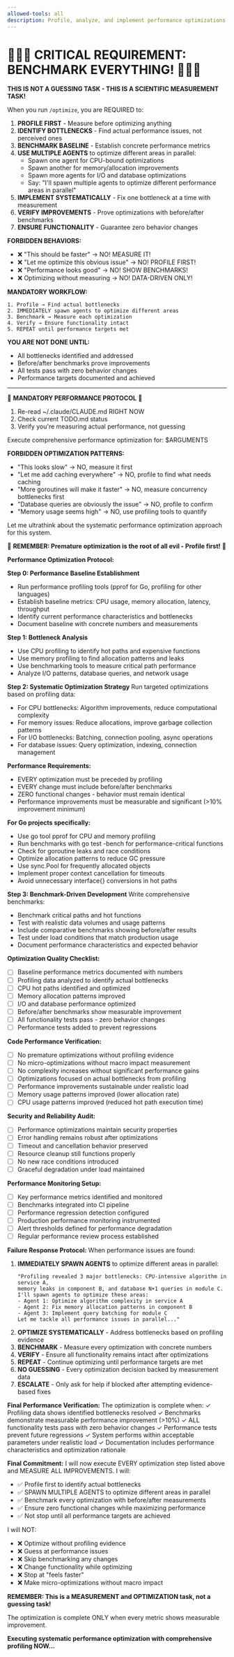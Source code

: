 ```yaml
---
allowed-tools: all
description: Profile, analyze, and implement performance optimizations with systematic benchmarking
---
```


# 🚀🚀🚀 CRITICAL REQUIREMENT: BENCHMARK EVERYTHING! 🚀🚀🚀

**THIS IS NOT A GUESSING TASK - THIS IS A SCIENTIFIC MEASUREMENT TASK!**

When you run `/optimize`, you are REQUIRED to:

1. **PROFILE FIRST** - Measure before optimizing anything
2. **IDENTIFY BOTTLENECKS** - Find actual performance issues, not perceived ones
3. **BENCHMARK BASELINE** - Establish concrete performance metrics
4. **USE MULTIPLE AGENTS** to optimize different areas in parallel:
   - Spawn one agent for CPU-bound optimizations
   - Spawn another for memory/allocation improvements
   - Spawn more agents for I/O and database optimizations
   - Say: "I'll spawn multiple agents to optimize different performance areas in parallel"
5. **IMPLEMENT SYSTEMATICALLY** - Fix one bottleneck at a time with measurement
6. **VERIFY IMPROVEMENTS** - Prove optimizations with before/after benchmarks
7. **ENSURE FUNCTIONALITY** - Guarantee zero behavior changes

**FORBIDDEN BEHAVIORS:**
- ❌ "This should be faster" → NO! MEASURE IT!
- ❌ "Let me optimize this obvious issue" → NO! PROFILE FIRST!
- ❌ "Performance looks good" → NO! SHOW BENCHMARKS!
- ❌ Optimizing without measuring → NO! DATA-DRIVEN ONLY!

**MANDATORY WORKFLOW:**
```
1. Profile → Find actual bottlenecks
2. IMMEDIATELY spawn agents to optimize different areas
3. Benchmark → Measure each optimization
4. Verify → Ensure functionality intact
5. REPEAT until performance targets met
```

**YOU ARE NOT DONE UNTIL:**
- All bottlenecks identified and addressed
- Before/after benchmarks prove improvements
- All tests pass with zero behavior changes
- Performance targets documented and achieved

---

🛑 **MANDATORY PERFORMANCE PROTOCOL** 🛑
1. Re-read ~/.claude/CLAUDE.md RIGHT NOW
2. Check current TODO.md status
3. Verify you're measuring actual performance, not guessing

Execute comprehensive performance optimization for: $ARGUMENTS

**FORBIDDEN OPTIMIZATION PATTERNS:**
- "This looks slow" → NO, measure it first
- "Let me add caching everywhere" → NO, profile to find what needs caching
- "More goroutines will make it faster" → NO, measure concurrency bottlenecks first
- "Database queries are obviously the issue" → NO, profile to confirm
- "Memory usage seems high" → NO, use profiling tools to quantify

Let me ultrathink about the systematic performance optimization approach for this system.

🚨 **REMEMBER: Premature optimization is the root of all evil - Profile first!** 🚨

**Performance Optimization Protocol:**

**Step 0: Performance Baseline Establishment**
- Run performance profiling tools (pprof for Go, profiling for other languages)
- Establish baseline metrics: CPU usage, memory allocation, latency, throughput
- Identify current performance characteristics and bottlenecks
- Document baseline with concrete numbers and measurements

**Step 1: Bottleneck Analysis**
- Use CPU profiling to identify hot paths and expensive functions
- Use memory profiling to find allocation patterns and leaks
- Use benchmarking tools to measure critical path performance
- Analyze I/O patterns, database queries, and network usage

**Step 2: Systematic Optimization Strategy**
Run targeted optimizations based on profiling data:
- For CPU bottlenecks: Algorithm improvements, reduce computational complexity
- For memory issues: Reduce allocations, improve garbage collection patterns
- For I/O bottlenecks: Batching, connection pooling, async operations
- For database issues: Query optimization, indexing, connection management

**Performance Requirements:**
- EVERY optimization must be preceded by profiling
- EVERY change must include before/after benchmarks
- ZERO functional changes - behavior must remain identical
- Performance improvements must be measurable and significant (>10% improvement minimum)

**For Go projects specifically:**
- Use go tool pprof for CPU and memory profiling
- Run benchmarks with go test -bench for performance-critical functions
- Check for goroutine leaks and race conditions
- Optimize allocation patterns to reduce GC pressure
- Use sync.Pool for frequently allocated objects
- Implement proper context cancellation for timeouts
- Avoid unnecessary interface{} conversions in hot paths

**Step 3: Benchmark-Driven Development**
Write comprehensive benchmarks:
- Benchmark critical paths and hot functions
- Test with realistic data volumes and usage patterns
- Include comparative benchmarks showing before/after results
- Test under load conditions that match production usage
- Document performance characteristics and expected behavior

**Optimization Quality Checklist:**
- [ ] Baseline performance metrics documented with numbers
- [ ] Profiling data analyzed to identify actual bottlenecks
- [ ] CPU hot paths identified and optimized
- [ ] Memory allocation patterns improved
- [ ] I/O and database performance optimized
- [ ] Before/after benchmarks show measurable improvement
- [ ] All functionality tests pass - zero behavior changes
- [ ] Performance tests added to prevent regressions

**Code Performance Verification:**
- [ ] No premature optimizations without profiling evidence
- [ ] No micro-optimizations without macro impact measurement
- [ ] No complexity increases without significant performance gains
- [ ] Optimizations focused on actual bottlenecks from profiling
- [ ] Performance improvements sustainable under realistic load
- [ ] Memory usage patterns improved (lower allocation rate)
- [ ] CPU usage patterns improved (reduced hot path execution time)

**Security and Reliability Audit:**
- [ ] Performance optimizations maintain security properties
- [ ] Error handling remains robust after optimizations
- [ ] Timeout and cancellation behavior preserved
- [ ] Resource cleanup still functions properly
- [ ] No new race conditions introduced
- [ ] Graceful degradation under load maintained

**Performance Monitoring Setup:**
- [ ] Key performance metrics identified and monitored
- [ ] Benchmarks integrated into CI pipeline
- [ ] Performance regression detection configured
- [ ] Production performance monitoring instrumented
- [ ] Alert thresholds defined for performance degradation
- [ ] Regular performance review process established

**Failure Response Protocol:**
When performance issues are found:
1. **IMMEDIATELY SPAWN AGENTS** to optimize different areas in parallel:
   ```
   "Profiling revealed 3 major bottlenecks: CPU-intensive algorithm in service A, 
   memory leaks in component B, and database N+1 queries in module C. 
   I'll spawn agents to optimize these areas:
   - Agent 1: Optimize algorithm complexity in service A
   - Agent 2: Fix memory allocation patterns in component B  
   - Agent 3: Implement query batching for module C
   Let me tackle all performance issues in parallel..."
   ```
2. **OPTIMIZE SYSTEMATICALLY** - Address bottlenecks based on profiling evidence
3. **BENCHMARK** - Measure every optimization with concrete numbers
4. **VERIFY** - Ensure all functionality remains intact after optimizations
5. **REPEAT** - Continue optimizing until performance targets are met
6. **NO GUESSING** - Every optimization decision backed by measurement data
7. **ESCALATE** - Only ask for help if blocked after attempting evidence-based fixes

**Final Performance Verification:**
The optimization is complete when:
✓ Profiling data shows identified bottlenecks resolved
✓ Benchmarks demonstrate measurable performance improvement (>10%)
✓ ALL functionality tests pass with zero behavior changes
✓ Performance tests prevent future regressions
✓ System performs within acceptable parameters under realistic load
✓ Documentation includes performance characteristics and optimization rationale

**Final Commitment:**
I will now execute EVERY optimization step listed above and MEASURE ALL IMPROVEMENTS. I will:
- ✅ Profile first to identify actual bottlenecks
- ✅ SPAWN MULTIPLE AGENTS to optimize different areas in parallel
- ✅ Benchmark every optimization with before/after measurements
- ✅ Ensure zero functional changes while maximizing performance
- ✅ Not stop until all performance targets are achieved

I will NOT:
- ❌ Optimize without profiling evidence
- ❌ Guess at performance issues
- ❌ Skip benchmarking any changes
- ❌ Change functionality while optimizing
- ❌ Stop at "feels faster"
- ❌ Make micro-optimizations without macro impact

**REMEMBER: This is a MEASUREMENT and OPTIMIZATION task, not a guessing task!**

The optimization is complete ONLY when every metric shows measurable improvement.

**Executing systematic performance optimization with comprehensive profiling NOW...**